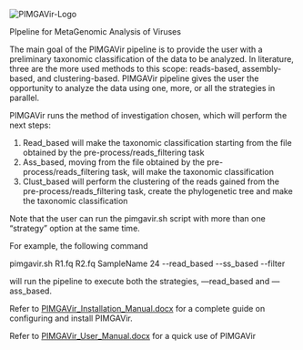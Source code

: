 ![PIMGAVir-Logo](https://user-images.githubusercontent.com/65239532/165729696-852827ba-85a8-4006-8d02-0ad305c23889.png)

PIpeline for MetaGenomic Analysis of Viruses

The main goal of the PIMGAVir pipeline is to provide the user with a preliminary taxonomic classification of the data to be analyzed. In literature, three are the more used methods to this scope: reads-based, assembly-based, and clustering-based. PIMGAVir pipeline gives the user the opportunity to analyze the data using one, more, or all the strategies in parallel.

PIMGAVir runs the method of investigation chosen, which will perform the next steps:
1. Read_based will make the taxonomic classification starting from the file obtained by the pre-process/reads_filtering task
2. Ass_based, moving from the file obtained by the pre-process/reads_filtering task, will make the taxonomic classification
3. Clust_based will perform the clustering of the reads gained from the pre-process/reads_filtering task, create the phylogenetic tree and make the taxonomic classification

Note that the user can run the pimgavir.sh script with more than one “strategy” option at the same time. 

For example, the following command
 
  pimgavir.sh R1.fq R2.fq SampleName 24 --read_based --ss_based --filter

will run the pipeline to execute both the strategies, —read_based and —ass_based. 

Refer to [PIMGAVir_Installation_Manual.docx](https://github.com/emiliomastriani/PIMGAVir/files/8581766/PIMGAVir_Installation_Manual.docx) for a complete guide on configuring and install PIMGAVir.

Refer to [PIMGAVir_User_Manual.docx](https://github.com/emiliomastriani/PIMGAVir/files/8581774/PIMGAVir_User_Manual.docx) for a quick use of PIMGAVir

